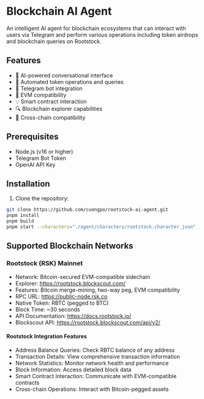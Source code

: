 # Blockchain AI Agent

An intelligent AI agent for blockchain ecosystems that can interact with users via Telegram and perform various operations including token airdrops and blockchain queries on Rootstock.

## Features

- 🤖 AI-powered conversational interface
- 🎁 Automated token operations and queries
- 📱 Telegram bot integration
- 🔗 EVM compatibility
- 💡 Smart contract interaction
- 🔍 Blockchain explorer capabilities
- 🌉 Cross-chain compatibility

## Prerequisites

- Node.js (v16 or higher)
- Telegram Bot Token
- OpenAI API Key

## Installation

1. Clone the repository:
```bash
git clone https://github.com/cuongpo/rootstock-ai-agent.git
pnpm install
pnpm build
pnpm start --characters="./agent/characters/rootstock.character.json"
```

## Supported Blockchain Networks

### Rootstock (RSK) Mainnet
-   Network: Bitcoin-secured EVM-compatible sidechain
-   Explorer: https://rootstock.blockscout.com/
-   Features: Bitcoin merge-mining, two-way peg, EVM compatibility
-   RPC URL: https://public-node.rsk.co
-   Native Token: RBTC (pegged to BTC)
-   Block Time: ~30 seconds
-   API Documentation: https://docs.rootstock.io/
-   Blockscout API: https://rootstock.blockscout.com/api/v2/

#### Rootstock Integration Features
-   Address Balance Queries: Check RBTC balance of any address
-   Transaction Details: View comprehensive transaction information
-   Network Statistics: Monitor network health and performance
-   Block Information: Access detailed block data
-   Smart Contract Interaction: Communicate with EVM-compatible contracts
-   Cross-chain Operations: Interact with Bitcoin-pegged assets
